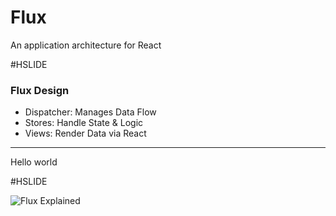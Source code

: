  # Flux

An application architecture for React

#HSLIDE

### Flux Design

- Dispatcher: Manages Data Flow
- Stores: Handle State & Logic
- Views: Render Data via React

---

Hello world

#HSLIDE

![Flux Explained](https://facebook.github.io/flux/img/flux-simple-f8-diagram-explained-1300w.png)